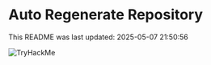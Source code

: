 # Auto Regenerate Repository

This README was last updated: 2025-05-07 21:50:56

 ![TryHackMe](https://tryhackme.com/badge/533634)